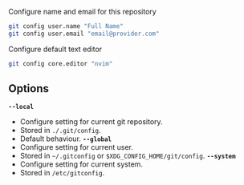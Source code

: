 Configure name and email for this repository
```bash
git config user.name "Full Name"
git config user.email "email@provider.com"
```
Configure default text editor
```bash
git config core.editor "nvim"
```
## Options
**`--local`** 
- Configure setting for current git repository.
- Stored in `./.git/config`.
- Default behaviour.
**`--global`**
- Configure setting for current user.
- Stored in `~/.gitconfig` or `$XDG_CONFIG_HOME/git/config`.
**`--system`**
- Configure setting for current system.
- Stored in `/etc/gitconfig`.